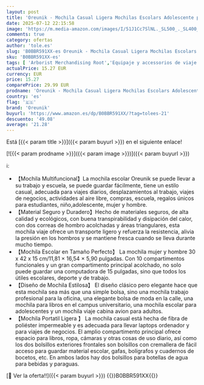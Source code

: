 ```yaml
---
layout: post
title: 'Oreunik - Mochila Casual Ligera Mochilas Escolars Adolescente para Colegio Universidad y Trabajo Mochilas Viaje para Hombre y Mujer Mochila Portatil para 15 Pulgadas Backpack para Deporte y Negocios Negro '
date: 2025-07-12 22:15:58
image: 'https://m.media-amazon.com/images/I/51J1Cc7SlNL._SL500_._SL400_.jpg'
comments: true
category: ofertas
author: 'tole.es'
slug: 'B0BBR591XX-es Oreunik - Mochila Casual Ligera Mochilas Escolars...'
sku: 'B0BBR591XX-es'
tags: [ 'Arborist Merchandising Root','Equipaje y accessorios de viaje','Los más valorados por los clientes','Mochilas','Mochilas tipo casual','Moda','Self Service','Special Features Stores','backpack','c8538d25-3af9-48d3-aeff-5f3ce5572a36_0','c8538d25-3af9-48d3-aeff-5f3ce5572a36_5501','mochila','oreunik','🇪🇸', ]
actualPrice: 15.27 EUR
currency: EUR
price: 15.27
comparePrice: 29.99 EUR
prodname: 'Oreunik - Mochila Casual Ligera Mochilas Escolars Adolescente para Colegio Universidad y Trabajo Mochilas Viaje para Hombre y Mujer Mochila Portatil para 15 Pulgadas Backpack para Deporte y Negocios Negro '
country: 'es'
flag: '🇪🇸'
brand: 'Oreunik'
buyurl: 'https://www.amazon.es/dp/B0BBR591XX/?tag=tolees-21'
descuento: '49.08'
average: '21.28'
---
```


Está [{{< param title >}}]({{< param buyurl >}}) en el siguiente enlace!

[![{{< param prodname >}}]({{< param image >}})]({{< param buyurl >}})

ℹ️:

- 【Mochila Multifuncional】La mochila escolar Oreunik se puede llevar a su trabajo y escuela, se puede guardar fácilmente, tiene un estilo casual, adecuada para viajes diarios, desplazamientos al trabajo, viajes de negocios, actividades al aire libre, compras, escuela, regalos únicos para estudiantes, niño,adolescente, mujer y hombre.
- 【Material Seguro y Duradero】Hecho de materiales seguros, de alta calidad y ecológicos, con buena transpirabilidad y disipación del calor, con dos correas de hombro acolchadas y áreas triangulares, esta mochila viaje ofrece un transporte ligero y refuerza la resistencia, alivia la presión en los hombros y se mantiene fresca cuando se lleva durante mucho tiempo.
- 【Mochila Escolar en Tamaño Perfecto】 La mochila mujer y hombre 30 x 42 x 15 cm/11,81 × 16,54 × 5,90 pulgadas. Con 10 compartimentos funcionales y un gran compartimento principal acolchado, no solo puede guardar una computadora de 15 pulgadas, sino que todos los útiles escolares, deporte y de trabajo.
- 【Diseño de Mochila Estilosa】 El diseño clásico pero elegante hace que esta mochila sea más que una simple bolsa, sino una mochila trabajo profesional para la oficina, una elegante bolsa de moda en la calle, una mochila para libros en el campus universitario, una mochila escolar para adolescentes y un mochila viaje cabina avion para adultos.
- 【Mochila Portatil Ligera 】 La mochila casual está hecha de fibra de poliéster impermeable y es adecuada para llevar laptops ordenador y para viajes de negocios. El amplio compartimento principal ofrece espacio para libros, ropa, cámaras y otras cosas de uso diario, así como los dos bolsillos exteriores frontales son bolsillos con cremallera de fácil acceso para guardar material escolar, gafas, bolígrafos y cuadernos de bocetos, etc. En ambos lados hay dos bolsillos para botellas de agua para bebidas y paraguas.

[🛒 Ver la oferta!!]({{< param buyurl >}})
{{<world>}}B0BBR591XX{{</world>}}
